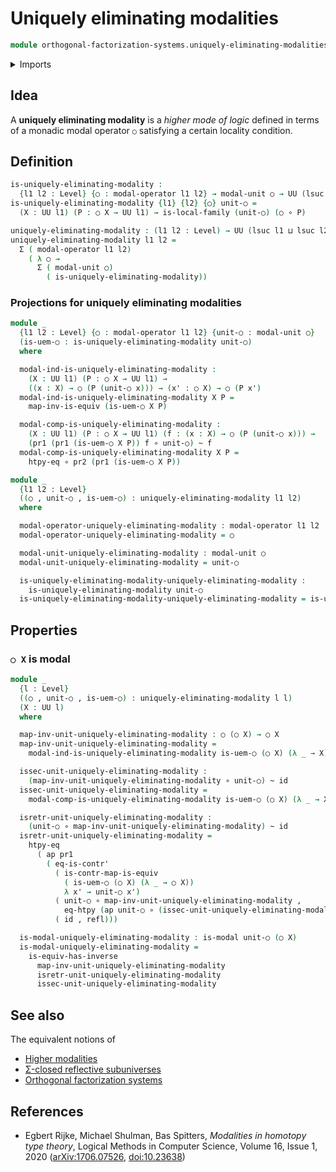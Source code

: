 # Uniquely eliminating modalities

```agda
module orthogonal-factorization-systems.uniquely-eliminating-modalities where
```

<details><summary>Imports</summary>

```agda
open import foundation.contractible-maps
open import foundation.contractible-types
open import foundation.dependent-pair-types
open import foundation.equivalences
open import foundation.function-extensionality
open import foundation.functions
open import foundation.homotopies
open import foundation.identity-types
open import foundation.universe-levels

open import orthogonal-factorization-systems.local-types
open import orthogonal-factorization-systems.modal-operators
```

</details>

## Idea

A **uniquely eliminating modality** is a _higher mode of logic_ defined in terms
of a monadic modal operator `○` satisfying a certain locality condition.

## Definition

```agda
is-uniquely-eliminating-modality :
  {l1 l2 : Level} {○ : modal-operator l1 l2} → modal-unit ○ → UU (lsuc l1 ⊔ l2)
is-uniquely-eliminating-modality {l1} {l2} {○} unit-○ =
  (X : UU l1) (P : ○ X → UU l1) → is-local-family (unit-○) (○ ∘ P)

uniquely-eliminating-modality : (l1 l2 : Level) → UU (lsuc l1 ⊔ lsuc l2)
uniquely-eliminating-modality l1 l2 =
  Σ ( modal-operator l1 l2)
    ( λ ○ →
      Σ ( modal-unit ○)
        ( is-uniquely-eliminating-modality))
```

### Projections for uniquely eliminating modalities

```agda
module _
  {l1 l2 : Level} {○ : modal-operator l1 l2} {unit-○ : modal-unit ○}
  (is-uem-○ : is-uniquely-eliminating-modality unit-○)
  where

  modal-ind-is-uniquely-eliminating-modality :
    (X : UU l1) (P : ○ X → UU l1) →
    ((x : X) → ○ (P (unit-○ x))) → (x' : ○ X) → ○ (P x')
  modal-ind-is-uniquely-eliminating-modality X P =
    map-inv-is-equiv (is-uem-○ X P)

  modal-comp-is-uniquely-eliminating-modality :
    (X : UU l1) (P : ○ X → UU l1) (f : (x : X) → ○ (P (unit-○ x))) →
    (pr1 (pr1 (is-uem-○ X P)) f ∘ unit-○) ~ f
  modal-comp-is-uniquely-eliminating-modality X P =
    htpy-eq ∘ pr2 (pr1 (is-uem-○ X P))

module _
  {l1 l2 : Level}
  ((○ , unit-○ , is-uem-○) : uniquely-eliminating-modality l1 l2)
  where

  modal-operator-uniquely-eliminating-modality : modal-operator l1 l2
  modal-operator-uniquely-eliminating-modality = ○

  modal-unit-uniquely-eliminating-modality : modal-unit ○
  modal-unit-uniquely-eliminating-modality = unit-○

  is-uniquely-eliminating-modality-uniquely-eliminating-modality :
    is-uniquely-eliminating-modality unit-○
  is-uniquely-eliminating-modality-uniquely-eliminating-modality = is-uem-○
```

## Properties

### `○ X` is modal

```agda
module _
  {l : Level}
  ((○ , unit-○ , is-uem-○) : uniquely-eliminating-modality l l)
  (X : UU l)
  where

  map-inv-unit-uniquely-eliminating-modality : ○ (○ X) → ○ X
  map-inv-unit-uniquely-eliminating-modality =
    modal-ind-is-uniquely-eliminating-modality is-uem-○ (○ X) (λ _ → X) id

  issec-unit-uniquely-eliminating-modality :
    (map-inv-unit-uniquely-eliminating-modality ∘ unit-○) ~ id
  issec-unit-uniquely-eliminating-modality =
    modal-comp-is-uniquely-eliminating-modality is-uem-○ (○ X) (λ _ → X) id

  isretr-unit-uniquely-eliminating-modality :
    (unit-○ ∘ map-inv-unit-uniquely-eliminating-modality) ~ id
  isretr-unit-uniquely-eliminating-modality =
    htpy-eq
      ( ap pr1
        ( eq-is-contr'
          ( is-contr-map-is-equiv
            ( is-uem-○ (○ X) (λ _ → ○ X))
            λ x' → unit-○ x')
          ( unit-○ ∘ map-inv-unit-uniquely-eliminating-modality ,
            eq-htpy (ap unit-○ ∘ (issec-unit-uniquely-eliminating-modality)))
          ( id , refl)))

  is-modal-uniquely-eliminating-modality : is-modal unit-○ (○ X)
  is-modal-uniquely-eliminating-modality =
    is-equiv-has-inverse
      map-inv-unit-uniquely-eliminating-modality
      isretr-unit-uniquely-eliminating-modality
      issec-unit-uniquely-eliminating-modality
```

## See also

The equivalent notions of

- [Higher modalities](orthogonal-factorization-systems.higher-modalities.md)
- [Σ-closed reflective subuniverses](orthogonal-factorization-systems.reflective-subuniverses.md)
- [Orthogonal factorization systems](orthogonal-factorization-systems.orthogonal-factorization-systems.md)

## References

- Egbert Rijke, Michael Shulman, Bas Spitters, _Modalities in homotopy type
  theory_, Logical Methods in Computer Science, Volume 16, Issue 1, 2020
  ([arXiv:1706.07526](https://arxiv.org/abs/1706.07526),
  [doi:10.23638](https://doi.org/10.23638/LMCS-16%281%3A2%292020))
